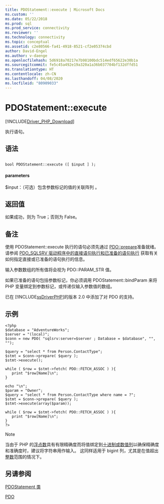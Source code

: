 ```yaml
---
title: PDOStatement::execute | Microsoft Docs
ms.custom: ''
ms.date: 05/22/2018
ms.prod: sql
ms.prod_service: connectivity
ms.reviewer: ''
ms.technology: connectivity
ms.topic: conceptual
ms.assetid: c2e80566-fa41-4918-8521-cf2e05374cbd
author: David-Engel
ms.author: v-daenge
ms.openlocfilehash: 5d6918a70217e7b98100bdc514edf65622e30b1a
ms.sourcegitcommit: fe5c45a492e19a320a1a36b037704bf132dffd51
ms.translationtype: HT
ms.contentlocale: zh-CN
ms.lasthandoff: 04/08/2020
ms.locfileid: "80909033"
---
```

# <a name="pdostatementexecute"></a>PDOStatement::execute
[!INCLUDE[Driver_PHP_Download](../../includes/driver_php_download.md)]

执行语句。  
  
## <a name="syntax"></a>语法  
  
```  
  
bool PDOStatement::execute ([ $input ] );  
```  
  
#### <a name="parameters"></a>parameters  
$input：（可选）包含参数标记的值的关联阵列  。  
  
## <a name="return-value"></a>返回值  
如果成功，则为 True；否则为 False。  
  
## <a name="remarks"></a>备注  
使用 PDOStatement::execute 执行的语句必须先通过 [PDO::prepare](../../connect/php/pdo-prepare.md)准备就绪。 请参阅 [PDO_SQLSRV 驱动程序中的直接语句执行和已准备的语句执行](../../connect/php/direct-statement-execution-prepared-statement-execution-pdo-sqlsrv-driver.md) 获取有关如何指定直接或已准备的语句执行的信息。  
  
输入参数数组的所有值将会视为 PDO::PARAM_STR 值。  
  
如果已准备的语句包括参数标记，你必须调用 PDOStatement::bindParam 来将 PHP 变量绑定到参数标记，或传递仅输入参数值的数组。  
  
已在 [!INCLUDE[ssDriverPHP](../../includes/ssdriverphp_md.md)]的版本 2.0 中添加了对 PDO 的支持。  
  
## <a name="example"></a>示例  
  
```  
<?php  
$database = "AdventureWorks";  
$server = "(local)";  
$conn = new PDO( "sqlsrv:server=$server ; Database = $database", "", "");  
  
$query = "select * from Person.ContactType";  
$stmt = $conn->prepare( $query );  
$stmt->execute();  
  
while ( $row = $stmt->fetch( PDO::FETCH_ASSOC ) ){  
   print "$row[Name]\n";  
}  
  
echo "\n";  
$param = "Owner";  
$query = "select * from Person.ContactType where name = ?";  
$stmt = $conn->prepare( $query );  
$stmt->execute(array($param));  
  
while ( $row = $stmt->fetch( PDO::FETCH_ASSOC ) ){  
   print "$row[Name]\n";  
}  
?>  
```  
  
> [!NOTE]
> 当由于 PHP 的[浮点数](../../t-sql/data-types/decimal-and-numeric-transact-sql.md)具有有限精确度而将值绑定到[十进制或数值列](https://php.net/manual/en/language.types.float.php)以确保精确度和准确度时，建议将字符串用作输入。 这同样适用于 bigint 列，尤其是在值超出[整数](../../t-sql/data-types/int-bigint-smallint-and-tinyint-transact-sql.md)范围的情况下。

## <a name="see-also"></a>另请参阅  
[PDOStatement 类](../../connect/php/pdostatement-class.md)

[PDO](https://php.net/manual/book.pdo.php)  
  

